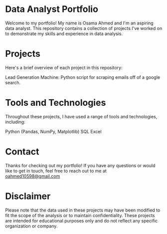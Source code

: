 # Data Analyst Portfolio

Welcome to my portfolio! My name is Osama Ahmed and I'm an aspiring data analyst. This repository contains a collection of projects I've worked on to demonstrate my skills and experience in data analysis.

# Projects
Here's a brief overview of each project in this repository:

Lead Generation Machine: Python script for scraping emails off of a google search.

# Tools and Technologies
Throughout these projects, I have used a range of tools and technologies, including:

Python (Pandas, NumPy, Matplotlib)
SQL
Excel

# Contact
Thanks for checking out my portfolio! If you have any questions or would like to get in touch, feel free to reach out to me at oahmed10598@gmail.com

# Disclaimer
Please note that the data used in these projects may have been modified to fit the scope of the analysis or to maintain confidentiality. These projects are intended for educational purposes only and do not reflect any specific organization or company.



